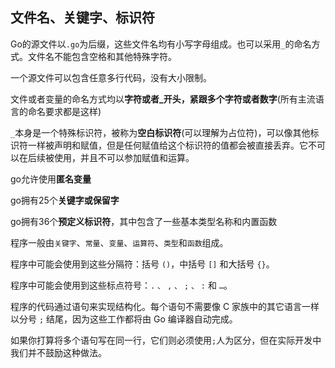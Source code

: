 ## 文件名、关键字、标识符

Go的源文件以`.go`为后缀，这些文件名均有小写字母组成。也可以采用`_`的命名方式。文件名不能包含空格和其他特殊字符。

一个源文件可以包含任意多行代码，没有大小限制。

文件或者变量的命名方式均以**字符或者_开头，紧跟多个字符或者数字**(所有主流语言的命名要求都是这样)

`_`本身是一个特殊标识符，被称为**空白标识符**(可以理解为占位符)，可以像其他标识符一样被声明和赋值，但是任何赋值给这个标识符的值都会被直接丢弃。它不可以在后续被使用，并且不可以参加赋值和运算。

go允许使用**匿名变量**

go拥有25个**关键字或保留字**

go拥有36个**预定义标识符**，其中包含了一些基本类型名称和内置函数

程序一般由`关键字`、`常量`、`变量`、`运算符`、`类型`和`函数`组成。

程序中可能会使用到这些分隔符：括号 `()`，中括号 `[]` 和大括号 `{}`。

程序中可能会使用到这些标点符号：`.` `、` `,` `、` `;` `、` `:` 和 `…`。

程序的代码通过语句来实现结构化。每个语句不需要像 C 家族中的其它语言一样以分号 `;` 结尾，因为这些工作都将由 Go 编译器自动完成。

如果你打算将多个语句写在同一行，它们则必须使用`;`人为区分，但在实际开发中我们并不鼓励这种做法。